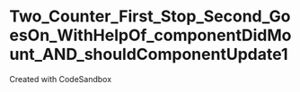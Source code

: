 # Two_Counter_First_Stop_Second_GoesOn_WithHelpOf_componentDidMount_AND_shouldComponentUpdate1
Created with CodeSandbox
